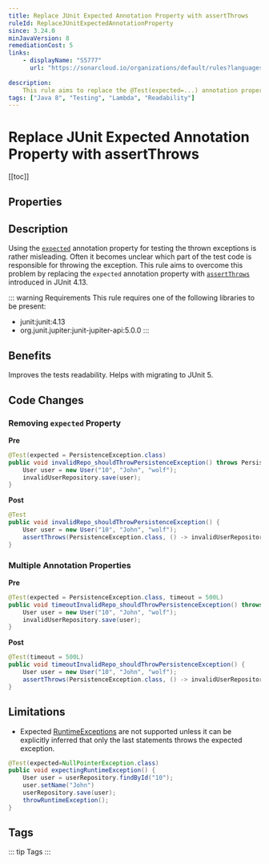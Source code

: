 ```yaml
---
title: Replace JUnit Expected Annotation Property with assertThrows
ruleId: ReplaceJUnitExpectedAnnotationProperty
since: 3.24.0
minJavaVersion: 8
remediationCost: 5
links:
    - displayName: "S5777"
      url: "https://sonarcloud.io/organizations/default/rules?languages=java&open=java%3AS5777&q=S5777"
    
description:
    This rule aims to replace the @Test(expected=...) annotation property with 'assertThrows' introduced in JUnit 4.13.
tags: ["Java 8", "Testing", "Lambda", "Readability"]
---
```


# Replace JUnit Expected Annotation Property with assertThrows

[[toc]]

## Properties

<RuleProperties />

## Description

Using the [`expected`](https://junit.org/junit4/javadoc/latest/org/junit/Test.html#expected()) annotation property for testing the thrown exceptions is rather misleading. 
Often it becomes unclear which part of the test code is responsible for throwing the exception. 
This rule aims to overcome this problem by replacing the `expected` annotation property with [`assertThrows`](https://junit.org/junit4/javadoc/latest/org/junit/Assert.html#assertThrows(java.lang.Class,%20org.junit.function.ThrowingRunnable)) introduced in JUnit 4.13.

::: warning Requirements
This rule requires one of the following libraries to be present:
* junit:junit:4.13
* org.junit.jupiter:junit-jupiter-api:5.0.0
:::

## Benefits

Improves the tests readability. Helps with migrating to JUnit 5. 

## Code Changes


### Removing `expected` Property

__Pre__
```java
@Test(expected = PersistenceException.class)
public void invalidRepo_shouldThrowPersistenceException() throws PersistenceException {
    User user = new User("10", "John", "wolf");
    invalidUserRepository.save(user);
}
```

__Post__
```java
@Test
public void invalidRepo_shouldThrowPersistenceException() {
    User user = new User("10", "John", "wolf");
    assertThrows(PersistenceException.class, () -> invalidUserRepository.save(user));
}
```


### Multiple Annotation Properties

__Pre__
```java
@Test(expected = PersistenceException.class, timeout = 500L)
public void timeoutInvalidRepo_shouldThrowPersistenceException() throws PersistenceException {
    User user = new User("10", "John", "wolf");
    invalidUserRepository.save(user);
}
```

__Post__
```java
@Test(timeout = 500L)
public void timeoutInvalidRepo_shouldThrowPersistenceException() {
    User user = new User("10", "John", "wolf");
    assertThrows(PersistenceException.class, () -> invalidUserRepository.save(user));
}
```

## Limitations

* Expected [RuntimeExceptions](https://docs.oracle.com/javase/8/docs/api/java/lang/RuntimeException.html) are not supported unless it can be explicitly inferred that only the last statements throws the expected exception. 

```java
@Test(expected=NullPointerException.class)
public void expectingRuntimeException() {
    User user = userRepository.findById("10");
    user.setName("John")
    userRepository.save(user);
    throwRuntimeException();
}
```

<VersionNotice />

## Tags

::: tip Tags
<TagLinks />
:::